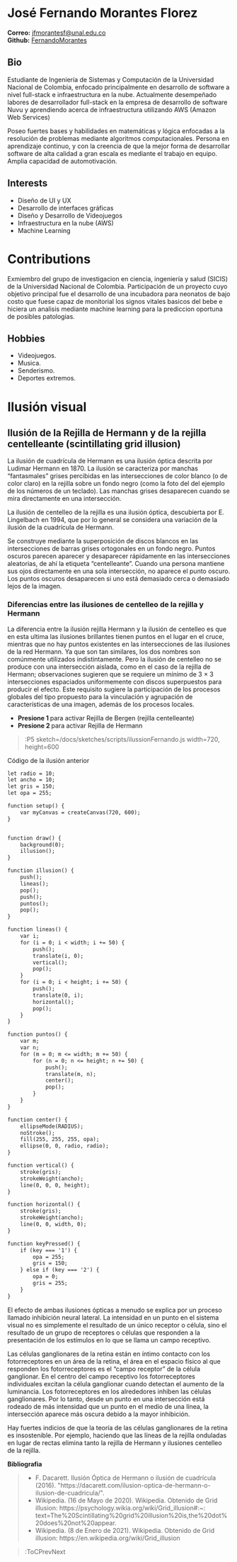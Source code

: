 # José Fernando Morantes Florez

<b>Correo:</b> <a href="mailto:jfmorantesf@unal.edu.co">jfmorantesf@unal.edu.co</a> <br>
<b>Github:</b> <a href="https://github.com/FernandoMorantes">FernandoMorantes</a><br>

## Bio

Estudiante de Ingeniería de Sistemas y Computación de la Universidad Nacional de Colombia, enfocado principalmente en desarrollo de software a nivel full-stack e infraestructura en la nube. Actualmente desempeñado labores de desarrollador full-stack en la empresa de desarrollo de software Nuvu y aprendiendo acerca de infraestructura utilizando AWS (Amazon Web Services)

Poseo fuertes bases y habilidades en matemáticas y lógica enfocadas a la resolución de problemas mediante algoritmos computacionales. Persona en aprendizaje continuo, y con la creencia de que la mejor forma de desarrollar software de alta calidad a gran escala es mediante el trabajo en equipo. Amplia capacidad de automotivación.

## Interests

<ul>
  <li>Diseño de UI y UX </li>
  <li>Desarrollo de interfaces gráficas</li>
  <li>Diseño y Desarrollo de Videojuegos</li>
  <li>Infraestructura en la nube (AWS)</li>
  <li>Machine Learning</li>
</ul>

# Contributions

Exmiembro del grupo de investigacion en ciencia, ingeniería y salud (SICIS) de la Universidad Nacional de Colombia. Participación de un proyecto cuyo objetivo principal fue el desarrollo de una incubadora para neonatos de bajo costo que fuese capaz de monitorial los signos vitales basicos del bebe e hiciera un analisis mediante machine learning para la prediccion oportuna de posibles patologias.

## Hobbies

<ul>
  <li>Videojuegos.</li>
  <li>Musica.</li>
  <li>Senderismo.</li>
  <li>Deportes extremos.</li>
</ul>

# Ilusión visual 
## Ilusión de la Rejilla de Hermann y de la rejilla centelleante (scintillating grid illusion)

La ilusión de cuadrícula de Hermann es una ilusión óptica descrita por Ludimar Hermann en 1870. La ilusión se caracteriza por manchas “fantasmales” grises percibidas en las intersecciones de color blanco (o de color claro) en la rejilla sobre un fondo negro (como la foto del del ejemplo de los números de un teclado). Las manchas grises desaparecen cuando se mira directamente en una intersección.

La ilusión de centelleo de la rejilla es una ilusión óptica, descubierta por E. Lingelbach en 1994, que por lo general se considera una variación de la ilusión de la cuadrícula de Hermann.

Se construye mediante la superposición de discos blancos en las intersecciones de barras grises ortogonales en un fondo negro. Puntos oscuros parecen aparecer y desaparecer rápidamente en las intersecciones aleatorias, de ahí la etiqueta “centelleante”. Cuando una persona mantiene sus ojos directamente en una sola intersección, no aparece el punto oscuro. Los puntos oscuros desaparecen si uno está demasiado cerca o demasiado lejos de la imagen.

### Diferencias entre las ilusiones de centelleo de la rejilla y Hermann

La diferencia entre la ilusión rejilla Hermann y la ilusión de centelleo es que en esta ultima las ilusiones brillantes tienen puntos en el lugar en el cruce, mientras que no hay puntos existentes en las intersecciones de las ilusiones de la red Hermann. Ya que son tan similares, los dos nombres son comúnmente utilizados indistintamente. Pero la ilusión de centelleo no se produce con una intersección aislada, como en el caso de la rejilla de Hermann; observaciones sugieren que se requiere un mínimo de 3 × 3 intersecciones espaciados uniformemente con discos superpuestos para producir el efecto. Este requisito sugiere la participación de los procesos globales del tipo propuesto para la vinculación y agrupación de características de una imagen, además de los procesos locales.

<ul>
  <li><b>Presione 1 </b>para activar Rejilla de Bergen (rejilla centelleante) </li>
  <li><b>Presione 2 </b>para activar Rejilla de Hermann  </li>
</ul>

> :P5 sketch=/docs/sketches/scripts/ilussionFernando.js width=720, height=600

Código de la ilusión anterior 

```md
let radio = 10;
let ancho = 10;
let gris = 150;
let opa = 255;

function setup() {
    var myCanvas = createCanvas(720, 600);
}


function draw() {
    background(0);
    illusion();
}

function illusion() {
    push();
    lineas();
    pop();
    push();
    puntos();
    pop();
}

function lineas() {
    var i;
    for (i = 0; i < width; i += 50) {
        push();
        translate(i, 0);
        vertical();
        pop();
    }
    for (i = 0; i < height; i += 50) {
        push();
        translate(0, i);
        horizontal();
        pop();
    }
}

function puntos() {
    var m;
    var n;
    for (m = 0; m <= width; m += 50) {
        for (n = 0; n <= height; n += 50) {
            push();
            translate(m, n);
            center();
            pop();
        }
    }
}

function center() {
    ellipseMode(RADIUS);
    noStroke();
    fill(255, 255, 255, opa);
    ellipse(0, 0, radio, radio);
}

function vertical() {
    stroke(gris);
    strokeWeight(ancho);
    line(0, 0, 0, height);
}

function horizontal() {
    stroke(gris);
    strokeWeight(ancho);
    line(0, 0, width, 0);
}

function keyPressed() {
    if (key === '1') {
        opa = 255;
        gris = 150;
    } else if (key === '2') {
        opa = 0;
        gris = 255;
    }
}
```

El efecto de ambas ilusiones ópticas a menudo se explica por un proceso llamado inhibición neural lateral. La intensidad en un punto en el sistema visual no es simplemente el resultado de un único receptor o célula, sino el resultado de un grupo de receptores o células que responden a la presentación de los estímulos en lo que se llama un campo receptivo.

Las células ganglionares de la retina están en íntimo contacto con los fotorreceptores en un área de la retina, el área en el espacio físico al que responden los fotorreceptores es el “campo receptor” de la célula ganglionar. En el centro del campo receptivo los fotorreceptores individuales excitan la célula ganglionar cuando detectan el aumento de la luminancia. Los fotorreceptores en los alrededores inhiben las células ganglionares. Por lo tanto, desde un punto en una intersección está rodeado de más intensidad que un punto en el medio de una línea, la intersección aparece más oscura debido a la mayor inhibición.

Hay fuertes indicios de que la teoría de las células ganglionares de la retina es insostenible. Por ejemplo, haciendo que las líneas de la rejilla onduladas en lugar de rectas elimina tanto la rejilla de Hermann y ilusiones centelleo de la rejilla.

<b>Bibliografia</b>
<blockquote>
<ul>
  <li>F. Dacarett. Ilusión Óptica de Hermann o ilusión de cuadrícula (2016). "https://dacarett.com/ilusion-optica-de-hermann-o-ilusion-de-cuadricula/".  </li>
  <li>Wikipedia. (16 de Mayo de 2020). Wikipedia. Obtenido de Grid illusion: https://psychology.wikia.org/wiki/Grid_illusion#:~: text=The%20Scintillating%20grid%20illusion%20is,the%20dot%20does%20not%20appear.</li>
  <li>Wikipedia. (8 de Enero de 2021). Wikipedia. Obtenido de Grid illusion: https://en.wikipedia.org/wiki/Grid_illusion</li>
</ul>
</blockquote>

> :ToCPrevNext